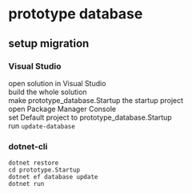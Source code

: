 # prototype database  
## setup migration  
### Visual Studio  
open solution in Visual Studio  
build the whole solution  
make prototype_database.Startup the startup project  
open Package Manager Console  
set Default project to prototype_database.Startup  
run ```update-database```  

### dotnet-cli  
```
dotnet restore
cd prototype.Startup
dotnet ef database update
dotnet run
```
